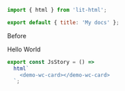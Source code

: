 ```js script
import { html } from 'lit-html';

export default { title: 'My docs' };
```

Before

<sb-story name="HTML Story">
  <demo-wc-card>Hello World</demo-wc-card>
</sb-story>

<sb-story>

```js script
export const JsStory = () =>
  html`
    <demo-wc-card></demo-wc-card>
  `;
```

</sb-story>
